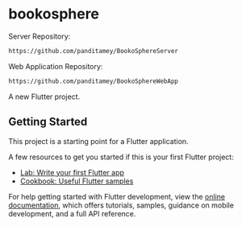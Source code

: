 # bookosphere

Server Repository: 
```bash
https://github.com/panditamey/BookoSphereServer
```

Web Application Repository: 
```bash
https://github.com/panditamey/BookoSphereWebApp
```

A new Flutter project.

## Getting Started

This project is a starting point for a Flutter application.

A few resources to get you started if this is your first Flutter project:

- [Lab: Write your first Flutter app](https://docs.flutter.dev/get-started/codelab)
- [Cookbook: Useful Flutter samples](https://docs.flutter.dev/cookbook)

For help getting started with Flutter development, view the
[online documentation](https://docs.flutter.dev/), which offers tutorials,
samples, guidance on mobile development, and a full API reference.
